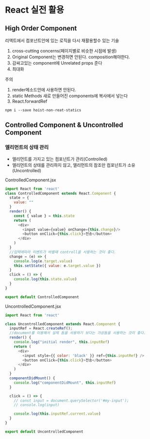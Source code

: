 # React 실전 활용

## High Order Component
리액트에서 컴포넌트안에 있는 로직을 다시 재활용할수 있는 기술

1. cross-cutting concerns(페이지별로 비슷한 시점에 발생)
2. Original Component는 변경하면 안된다. composition해야한다.
3. 감싸고있는 component에 Unrelated props 준다
4. 최대화

주의
1. render메소드안에 사용하면 안된다.
2. static Methods 새로 만들어진 components에 복사에서 넣는다
3. React.forwardRef

```
npm i --save hoist-non-reat-statics
```

## Controlled Component & Uncontrolled Component

### 엘리먼트의 상태 관리
- 엘리먼트를 가지고 있는 컴포넌트가 관리(Controlled)
- 엘리먼트의 상태를 관리하지 않고, 엘리먼트의 참조만 컴포넌트가 소유(Uncontrolled)

ControlledComponent.jsx
```js
import React from 'react'
class ControlledComponent extends React.Component {
  state = {
    value: ""
  }
  render() {
    const { value } = this.state
    return (
      <div>
        <input value={value} onChange={this.change}/>
        <button onClick={this.click}>전송</button>
      </div>
    )
  }
  //입력에따라 이벤트가 바뀔때 controll을 사용하는 것이 좋다. 
  change = (e) => {
    console.log(e.target.value)
    this.setState({ value: e.target.value })
  }
  click = () => {
    console.log(this.state.value)
  }
}

export default ControlledComponent
```
UncontrolledComponent.jsx
```js
import React from 'react'

class UncontrolledComponent extends React.Component {
  inputRef = React.createRef();
  //document를 이용해서 실제 돔을 사용하기 보다는 가상돔을 사용하는 것이 좋다.
  render() {
    console.log("initial render", this.inputRef)
    return (
      <div>
        <input style={{ color: 'black' }} ref={this.inputRef} />
        <button onClick={this.click}>전송</button>
      </div>
    )
  }
  componentDidMount() {
    console.log("componentDidMount", this.inputRef)
  }

  click = () => {
    // const input = document.querySelector('#my-input');
    // console.log(input)

    console.log(this.inputRef.current.value)
  }
}

export default UncontrolledComponent
```